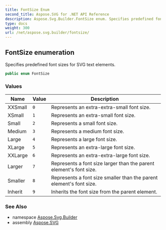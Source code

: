 ```yaml
---
title: FontSize Enum
second_title: Aspose.SVG for .NET API Reference
description: Aspose.Svg.Builder.FontSize enum. Specifies predefined font sizes for SVG text elements
type: docs
weight: 300
url: /net/aspose.svg.builder/fontsize/
---
```

## FontSize enumeration

Specifies predefined font sizes for SVG text elements.

```csharp
public enum FontSize
```

### Values

| Name | Value | Description |
| --- | --- | --- |
| XXSmall | `0` | Represents an extra-extra-small font size. |
| XSmall | `1` | Represents an extra-small font size. |
| Small | `2` | Represents a small font size. |
| Medium | `3` | Represents a medium font size. |
| Large | `4` | Represents a large font size. |
| XLarge | `5` | Represents an extra-large font size. |
| XXLarge | `6` | Represents an extra-extra-large font size. |
| Larger | `7` | Represents a font size larger than the parent element's font size. |
| Smaller | `8` | Represents a font size smaller than the parent element's font size. |
| Inherit | `9` | Inherits the font size from the parent element. |

### See Also

* namespace [Aspose.Svg.Builder](../../aspose.svg.builder/)
* assembly [Aspose.SVG](../../)

